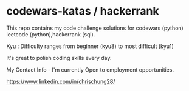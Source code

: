 # codewars-katas / hackerrank
This repo contains my code challenge solutions for codewars (python) leetcode (python),hackerrank (sql).

Kyu : Difficulty ranges from beginner (kyu8) to most difficult (kyu1)

It's great to polish coding skills every day.

My Contact Info - I'm currently Open to employment opportunities.

https://www.linkedin.com/in/chrischung28/
